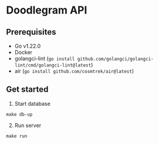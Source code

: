 # Doodlegram API

## Prerequisites

- Go v1.22.0
- Docker
- golangci-lint (`go install github.com/golangci/golangci-lint/cmd/golangci-lint@latest`)
- air (`go install github.com/cosmtrek/air@latest`)

## Get started

1. Start database

```
make db-up
```

2. Run server

```
make run
```
